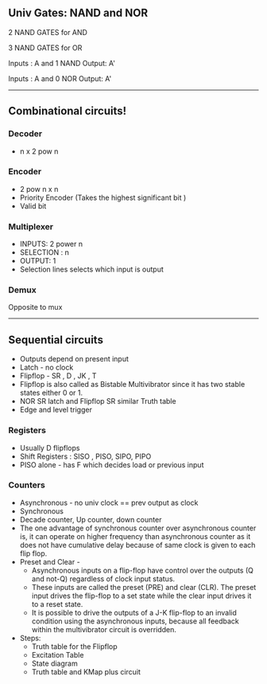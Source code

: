 ## Univ Gates: NAND and NOR
2 NAND GATES for AND 

3 NAND GATES for OR

Inputs : A and 1  NAND Output: A'

Inputs : A and 0  NOR  Output: A'

---
## Combinational circuits!
### Decoder
- n x 2 pow n 

### Encoder
- 2 pow n x n
- Priority Encoder (Takes the highest significant bit )
- Valid bit

### Multiplexer 
- INPUTS: 2 power n 
- SELECTION : n 
- OUTPUT: 1 
- Selection lines selects which input is output

### Demux 
Opposite to mux

---
## Sequential circuits
- Outputs depend on present input
- Latch - no clock
- Flipflop - SR , D , JK , T
- Flipflop is also called as Bistable Multivibrator since it has two stable states either 0 or 1.
- NOR SR latch and Flipflop SR similar Truth table
- Edge and level trigger

### Registers 
- Usually D flipflops
- Shift Registers : SISO , PISO, SIPO, PIPO
- PISO alone - has F which decides load or previous input

### Counters
- Asynchronous - no univ clock == prev output as clock     
- Synchronous
- Decade counter, Up counter, down counter
- The one advantage of synchronous counter over asynchronous counter is, it can operate on higher frequency than asynchronous counter as it does not have cumulative delay because of same clock is given to each flip flop.
- Preset and Clear - 
    - Asynchronous inputs on a flip-flop have control over the outputs (Q and not-Q) regardless of clock input status.
    - These inputs are called the preset (PRE) and clear (CLR). The preset input drives the flip-flop to a set state while the clear input drives it to a reset state.
    - It is possible to drive the outputs of a J-K flip-flop to an invalid condition using the asynchronous inputs, because all feedback within the multivibrator circuit is overridden.
- Steps: 
  - Truth table for the Flipflop
  - Excitation Table 
  - State diagram
  - Truth table and KMap plus circuit

